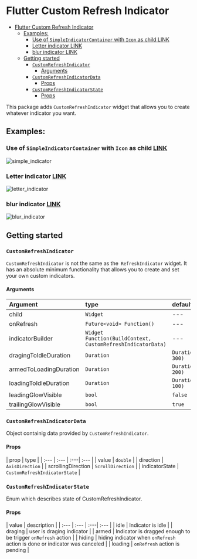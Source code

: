 # Flutter Custom Refresh Indicator

- [Flutter Custom Refresh Indicator](#flutter-custom-refresh-indicator)
  - [Examples:](#examples)
    - [Use of `SimpleIndicatorContainer` with `Icon` as child LINK](#use-of-simpleindicatorcontainer-with-icon-as-child-link)
    - [Letter indicator LINK](#letter-indicator-link)
    - [blur indicator LINK](#blur-indicator-link)
  - [Getting started](#getting-started)
    - [`CustomRefreshIndicator`](#customrefreshindicator)
      - [Arguments](#arguments)
    - [`CustomRefreshIndicatorData`](#customrefreshindicatordata)
      - [Props](#props)
    - [`CustomRefreshIndicatorState`](#customrefreshindicatorstate)
      - [Props](#props-1)

This package adds `CustomRefreshIndicator` widget that allows you to create whatever indicator you want.

## Examples:

### Use of `SimpleIndicatorContainer` with `Icon` as child [LINK](example/lib/indicators/simple_indicator.dart)  
![simple_indicator](readme/simple_container.gif)

### Letter indicator [LINK](example/lib/indicators/inbox_indicator/inbox_indicator.dart)  
![letter_indicator](readme/letter_indicator.gif)

### blur indicator [LINK](example/lib/indicators/blur_indicator.dart) 
![blur_indicator](readme/blur_indicator.gif)

## Getting started

### `CustomRefreshIndicator`
`CustomRefreshIndicator` is not the same as the` RefreshIndicator` widget. It has an absolute minimum functionality that allows you to create and set your own custom indicators.

#### Arguments
| Argument                   | type           | default value   | required                                                                                                  |
| :--- | :--- | :---| :--- |
| child                    | `Widget`        | --- | true |      |
| onRefresh         | `Future<void> Function()` | --- | true |                                                                                               |
| indicatorBuilder         | `Widget Function(BuildContext, CustomRefreshIndicatorData)`             | --- | true |   |
| dragingToIdleDuration            | `Duration`            | `Duration(milliseconds: 300)`            | false |                                                                                                   |
| armedToLoadingDuration           | `Duration`            | `Duration(milliseconds: 200)`         | false |                                                                                                     |
| loadingToIdleDuration           | `Duration`            | `Duration(milliseconds: 100)`          | false |                                                                                                    |
| leadingGlowVisible    | `bool`       | `false`        | false |                                                                                                      |
| trailingGlowVisible         | `bool`       | `true`      | false |                                                                                                        |



### `CustomRefreshIndicatorData`
Object containig data provided by `CustomRefreshIndicator`.

#### Props
| prop                   | type           | 
| :--- | :--- | :---| :--- |
| value                    | `double`        | 
| direction         | `AxisDirection` | 
| scrollingDirection         | `ScrollDirection`             | 
| indicatorState            | `CustomRefreshIndicatorState`            | 

### `CustomRefreshIndicatorState`
Enum which describes state of CustomRefreshIndicator.

#### Props
| value                   | description           | 
| :--- | :--- | :---| :--- |
| idle                    | Indicator is idle        | 
| draging         | user is draging indicator | 
| armed         | Indicator is dragged enough to be trigger `onRefresh` action            | 
| hiding            | hiding indicator when `onRefresh` action is done or indicator was canceled            | 
| loading            | `onRefresh` action is pending      | 